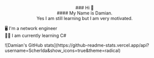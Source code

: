 <p align="center">
### Hi 👋 </br>
#### My Name is Damian. </br>
Yes I am still learning but I am very motivated. </br>

🖥️ I'm a network engineer</br>
🧑‍💻 I am currently learning C#</br>
</p>
![Damian's GitHub stats](https://github-readme-stats.vercel.app/api?username=Scherlda&show_icons=true&theme=radical)</br>
<!--[![Top Langs](https://github-readme-stats.vercel.app/api/top-langs/?username=Scherlda&layout=compact)](https://github.com/anuraghazra/github-readme-stats)-->

